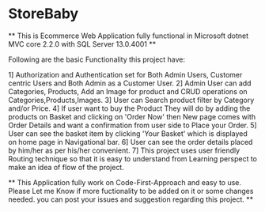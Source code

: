 # StoreBaby

** This is Ecommerce Web Application fully functional in Microsoft dotnet MVC core 2.2.0 with SQL Server 13.0.4001 **

Following are the basic Functionality this project have:

1] Authorization and Authentication set for Both Admin Users, Customer centric Users and Both Admin as a Customer User.
2] Admin User can add Categories, Products, Add an Image for product and CRUD operations on Categories,Products,Images.
3] User can Search product filter by Category and/or Price.
4] If user want to buy the Product They will do by adding the products on Basket and clicking on 'Order Now' then New page comes with 
   Order Details and want a confirmation from user side to Place your Order.
5] User can see the basket item by clicking 'Your Basket' which is displayed on home page in Navigational bar.
6] User can see the order details placed by him/her as per his/her convenient.
7] This project uses user friendly Routing technique so that it is easy to understand from Learning perspect to make an idea of flow 
   of the project.
   
** This Application fully work on Code-First-Approach and easy to use. Please Let me Know if more fuctionality to be added on it 
   or some changes needed. you can post your issues and suggestion regarding this project. **
